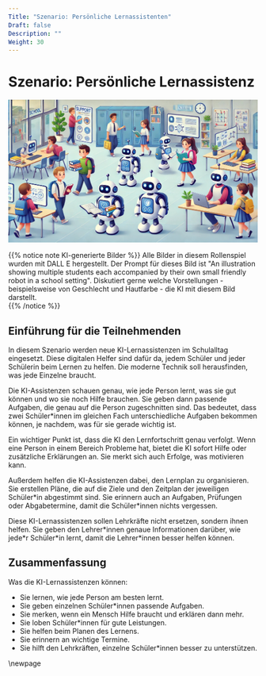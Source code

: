```yaml
---
Title: "Szenario: Persönliche Lernassistenten"
Draft: false
Description: ""
Weight: 30
---
```




# Szenario: Persönliche Lernassistenz


![Szenario Lernassistenz](Szenario-Assistent.jpeg)

{{% notice note KI-generierte Bilder %}} 
Alle Bilder in diesem Rollenspiel wurden mit DALL E hergestellt. Der Prompt für dieses Bild ist "An illustration showing multiple students each accompanied by their own small friendly robot in a school setting". Diskutiert gerne welche Vorstellungen - beispielsweise von Geschlecht und Hautfarbe - die KI mit diesem Bild darstellt.  
{{% /notice %}}


## Einführung für die Teilnehmenden


In diesem Szenario werden neue KI-Lernassistenzen im Schulalltag eingesetzt. Diese digitalen Helfer sind dafür da, jedem Schüler und jeder Schülerin beim Lernen zu helfen. Die moderne Technik soll herausfinden, was jede Einzelne braucht.

Die KI-Assistenzen schauen genau, wie jede Person lernt, was sie gut können und wo sie noch Hilfe brauchen. Sie geben dann passende Aufgaben, die genau auf die Person zugeschnitten sind. Das bedeutet, dass zwei Schüler\*innen im gleichen Fach unterschiedliche Aufgaben bekommen können, je nachdem, was für sie gerade wichtig ist.

Ein wichtiger Punkt ist, dass die KI den Lernfortschritt genau verfolgt. Wenn eine Person in einem Bereich Probleme hat, bietet die KI sofort Hilfe oder zusätzliche Erklärungen an. Sie merkt sich auch Erfolge, was motivieren kann.

Außerdem helfen die KI-Assistenzen dabei, den Lernplan zu organisieren. Sie erstellen Pläne, die auf die Ziele und den Zeitplan der jeweiligen Schüler\*in abgestimmt sind. Sie erinnern auch an Aufgaben, Prüfungen oder Abgabetermine, damit die Schüler\*innen nichts vergessen.

Diese KI-Lernassistenzen sollen Lehrkräfte nicht ersetzen, sondern ihnen helfen. Sie geben den Lehrer\*innen genaue Informationen darüber, wie jede*r Schüler\*in lernt, damit die Lehrer\*innen besser helfen können.

## Zusammenfassung

Was die KI-Lernassistenzen können:

- Sie lernen, wie jede Person am besten lernt.
- Sie geben einzelnen Schüler\*innen passende Aufgaben.
- Sie merken, wenn ein Mensch Hilfe braucht und erklären dann mehr.
- Sie loben Schüler\*innen für gute Leistungen.
- Sie helfen beim Planen des Lernens.
- Sie erinnern an wichtige Termine.
- Sie hilft den Lehrkräften, einzelne Schüler\*innen besser zu unterstützen.


\newpage
